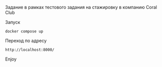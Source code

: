 Задание в рамках тестового задания на стажировку в компанию Coral Club

Запуск
```
docker compose up
```
Переход по адресу
```
http://localhost:8000/
```
Enjoy

